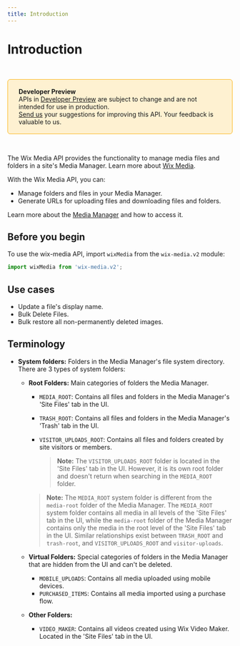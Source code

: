 ```yaml
---
title: Introduction
---
```


# Introduction

&nbsp;

<div style="background-color: #FEF1D1; padding: 18px 24px; border-radius: 6px; border: 1px solid #FDB10C; box-sizing: border-box; display: inline-block">
    <b>Developer Preview</b>
    <br/>
    <span>APIs in <a href="https://www.wix.com/velo/reference/api-overview/developer-preview">Developer Preview</a> are subject to change and are not intended for use in production.<br/><a href="mailto:velo-preview-feedback@wix.com">Send us</a> your suggestions for improving this API. Your feedback is valuable to us.</span>
</div>

&nbsp;

<!-- > **Note:**
> This module is [universal](/api-overview/api-versions#universal-modules). Functions in this module can run on both the backend and frontend, unless specified otherwise. -->


The Wix Media API provides the functionality to manage media files and folders in a site's Media Manager.
Learn more about [Wix Media](https://support.wix.com/en/article/wix-media-about-the-media-manager).

With the Wix Media API, you can:
- Manage folders and files in your Media Manager.
- Generate URLs for uploading files and downloading files and folders.

Learn more about the [Media Manager](https://support.wix.com/en/article/wix-media-about-the-media-manager) and how to access it. 

## Before you begin

To use the wix-media API, import `wixMedia` from the `wix-media.v2` module:

```javascript
import wixMedia from 'wix-media.v2';
```

## Use cases

- Update a file's display name.
- Bulk Delete Files.
- Bulk restore all non-permanently deleted images.

## Terminology

* **System folders:** Folders in the Media Manager's file system directory. 
  There are 3 types of system folders:
  * **Root Folders:** Main categories of folders the Media Manager. 
    * `MEDIA_ROOT`: Contains all files and folders in the Media Manager's 'Site Files' tab in the UI.
    * `TRASH_ROOT`: Contains all files and folders in the Media Manager's 'Trash' tab in the UI.
    * `VISITOR_UPLOADS_ROOT`: Contains all files and folders created by site visitors or members.

      >**Note:** The `VISITOR_UPLOADS_ROOT` folder is located in the 'Site Files' tab in the UI. However, it is its own root folder and doesn't return when searching in the `MEDIA_ROOT` folder.
  
    >**Note:** The `MEDIA_ROOT` system folder is different from the `media-root` folder of the Media Manager. The `MEDIA_ROOT` system folder contains all media in all levels of the 'Site Files' tab in the UI, while the `media-root` folder of the Media Manager contains only the media in the root level of the 'Site Files' tab in the UI. Similar relationships exist between `TRASH_ROOT` and `trash-root`, and `VISITOR_UPLOADS_ROOT` and `visitor-uploads`.

  * **Virtual Folders:** Special categories of folders in the Media Manager that are hidden from the UI and can't be deleted.
    * `MOBILE_UPLOADS`: Contains all media uploaded using mobile devices. 
    * `PURCHASED_ITEMS`: Contains all media imported using a purchase flow.

  * **Other Folders:** 
    * `VIDEO_MAKER`: Contains all videos created using Wix Video Maker. Located in the 'Site Files' tab in the UI.  

